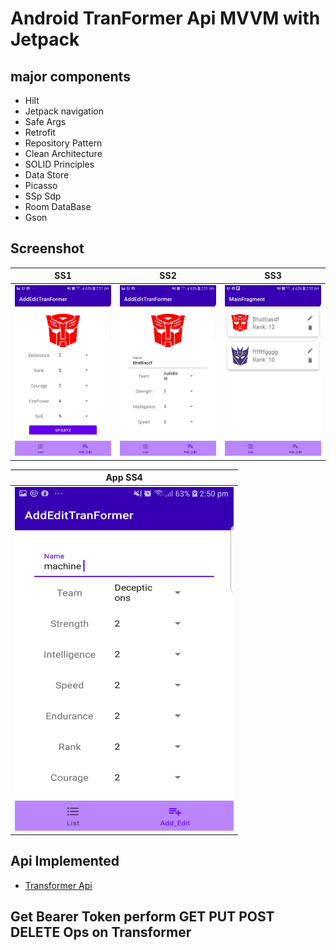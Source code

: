 # Android TranFormer Api MVVM with Jetpack
## major components
* Hilt
* Jetpack navigation
* Safe Args
* Retrofit
* Repository Pattern
* Clean Architecture
* SOLID Principles
* Data Store
* Picasso
* SSp Sdp
* Room DataBase
* Gson
## Screenshot

SS1|SS2|SS3
:--:|:--:|:--:|
<img src="images/1.jpg" width="250px" />|<img src="images/2.jpg" width="250px" />|<img src="images/3.jpg" width="250px" />

App SS4|
:--:|
<img src="images/4.jpg"  width="350px"  height="550px"/>|


## Api Implemented 
* [Transformer Api](https://transformers-api.firebaseapp.com/api-docs/)
## Get Bearer Token perform GET PUT POST DELETE Ops on Transformer
